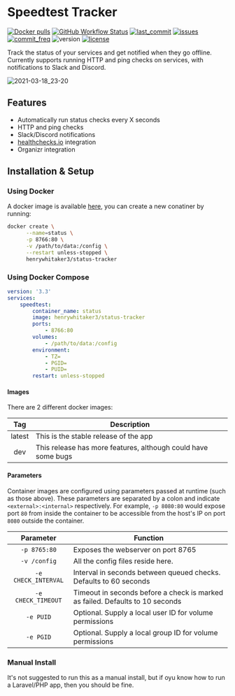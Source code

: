 # Speedtest Tracker

[![Docker pulls](https://img.shields.io/docker/pulls/henrywhitaker3/status-tracker?style=flat-square)](https://hub.docker.com/r/henrywhitaker3/status-tracker) [![GitHub Workflow Status](https://img.shields.io/github/workflow/status/henrywhitaker3/Status-Tracker/Stable?label=master&logo=github&style=flat-square)](https://github.com/henrywhitaker3/Status-Tracker/actions) [![last_commit](https://img.shields.io/github/last-commit/henrywhitaker3/Status-Tracker?style=flat-square)](https://github.com/henrywhitaker3/Status-Tracker/commits) [![issues](https://img.shields.io/github/issues/henrywhitaker3/Status-Tracker?style=flat-square)](https://github.com/henrywhitaker3/Status-Tracker/issues) [![commit_freq](https://img.shields.io/github/commit-activity/m/henrywhitaker3/Status-Tracker?style=flat-square)](https://github.com/henrywhitaker3/Status-Tracker/commits) ![version](https://img.shields.io/badge/version-v1.0.0-success?style=flat-square) [![license](https://img.shields.io/github/license/henrywhitaker3/Status-Tracker?style=flat-square)](https://github.com/henrywhitaker3/Status-Tracker/blob/master/LICENSE)

Track the status of your services and get notified when they go offline. Currently supports running HTTP and ping checks on services, with notifications to Slack and Discord.

![2021-03-18_23-20](https://user-images.githubusercontent.com/36062479/111709997-a310be00-8840-11eb-98f5-8555542bd2f7.png)


## Features

- Automatically run status checks every X seconds
- HTTP and ping checks
- Slack/Discord notifications
- [healthchecks.io](https://healthchecks.io) integration
- Organizr integration

## Installation & Setup

### Using Docker

A docker image is available [here](https://hub.docker.com/r/henrywhitaker3/status-tracker), you can create a new conatiner by running:

```bash
docker create \
      --name=status \
      -p 8766:80 \
      -v /path/to/data:/config \
      --restart unless-stopped \
      henrywhitaker3/status-tracker
```

### Using Docker Compose

```yml
version: '3.3'
services:
    speedtest:
        container_name: status
        image: henrywhitaker3/status-tracker
        ports:
            - 8766:80
        volumes:
            - /path/to/data:/config
        environment:
            - TZ=
            - PGID=
            - PUID=
        restart: unless-stopped
```

#### Images

There are 2 different docker images:

| Tag | Description |
| :----: | --- |
| latest | This is the stable release of the app |
| dev | This release has more features, although could have some bugs |

#### Parameters

Container images are configured using parameters passed at runtime (such as those above). These parameters are separated by a colon and indicate `<external>:<internal>` respectively. For example, `-p 8080:80` would expose port `80` from inside the container to be accessible from the host's IP on port `8080` outside the container.

|     Parameter             |   Function    |
|     :----:                |   --- |
|     `-p 8765:80`          |   Exposes the webserver on port 8765  |
|     `-v /config`          |   All the config files reside here.   |
|     `-e CHECK_INTERVAL`   |   Interval in seconds between queued checks. Defaults to 60 seconds |
|     `-e CHECK_TIMEOUT`    |   Timeout in seconds before a check is marked as failed. Defaults to 10 seconds |
|     `-e PUID`             |   Optional. Supply a local user ID for volume permissions   |
|     `-e PGID`             |   Optional. Supply a local group ID for volume permissions  |

    
### Manual Install

It's not suggested to run this as a manual install, but if oyu know how to run a Laravel/PHP app, then you should be fine.
